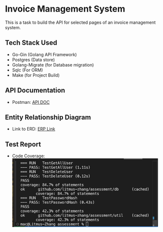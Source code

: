 # Invoice Management System

This is a task to  build the API for selected pages of an invoice management system.


## Tech Stack Used
- Go-Gin (Golang API Framework)
- Postgres (Data store)
- Golang-Migrate (for Database migration)
- Sqlc (For ORM)
- Make (for Project Build)


## API Documentation
- Postman: [API DOC](https://documenter.getpostman.com/view/11885037/2sAY52bJay)

## Entity Relationship Diagram
- Link to ERD: [ERP Link](https://dbdiagram.io/d/Invoice-Management-System-65a0439fac844320aebe15c7)

## Test Report
- Code Coverage:
![Code Coverage Report](./test-report.png)
